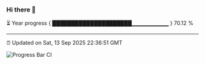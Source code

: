 ### Hi there 👋

⏳ Year progress { █████████████████████▁▁▁▁▁▁▁▁▁ } 70.12 %

---

⏰ Updated on Sat, 13 Sep 2025 22:36:51 GMT

![Progress Bar CI](https://github.com/IshwaranRudhara/GIT-ACTION/workflows/Progress%20Bar%20CI/badge.svg)
